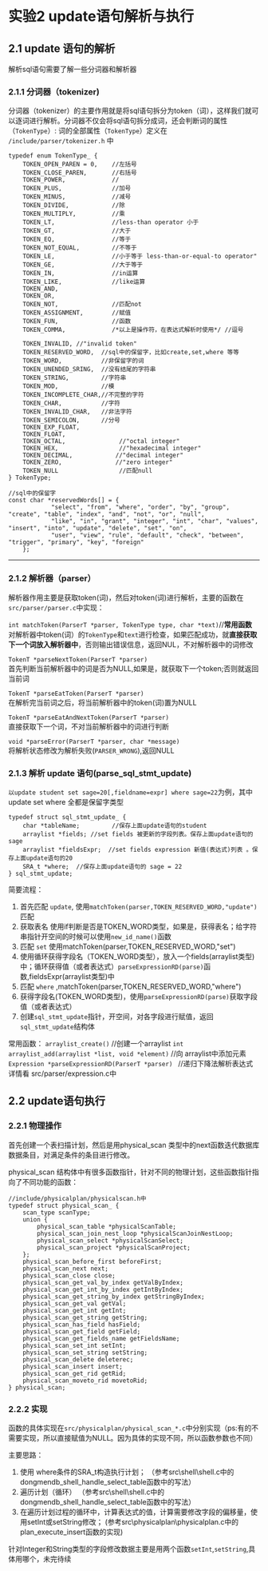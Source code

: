 # 实验2 update语句解析与执行

## 2.1 update 语句的解析

解析sql语句需要了解一些分词器和解析器
### 2.1.1 分词器（tokenizer)
分词器（tokenizer）的主要作用就是将sql语句拆分为token（词），这样我们就可以逐词进行解析。分词器不仅会将sql语句拆分成词，还会判断词的属性（`TokenType`）: 
词的全部属性（`TokenType`）定义在 `/include/parser/tokenizer.h` 中  
```
typedef enum TokenType_ {
    TOKEN_OPEN_PAREN = 0,    //左括号
    TOKEN_CLOSE_PAREN,       //右括号
    TOKEN_POWER,             //
    TOKEN_PLUS,              //加号
    TOKEN_MINUS,             //减号
    TOKEN_DIVIDE,            //除
    TOKEN_MULTIPLY,          //乘
    TOKEN_LT,                //less-than operator 小于
    TOKEN_GT,                //大于
    TOKEN_EQ,                //等于
    TOKEN_NOT_EQUAL,         //不等于
    TOKEN_LE,                //小于等于 less-than-or-equal-to operator"
    TOKEN_GE,                //大于等于
    TOKEN_IN,                //in运算
    TOKEN_LIKE,              //like运算
    TOKEN_AND,
    TOKEN_OR,
    TOKEN_NOT,               //匹配not
    TOKEN_ASSIGNMENT,        //赋值
    TOKEN_FUN,               //函数
    TOKEN_COMMA,             /*以上是操作符，在表达式解析时使用*/ //逗号

    TOKEN_INVALID, //"invalid token"
    TOKEN_RESERVED_WORD,  //sql中的保留字，比如create,set,where 等等
    TOKEN_WORD,           //非保留字的词
    TOKEN_UNENDED_SRING,  //没有结尾的字符串
    TOKEN_STRING,         //字符串
    TOKEN_MOD,            //模
    TOKEN_INCOMPLETE_CHAR,//不完整的字符
    TOKEN_CHAR,           //字符
    TOKEN_INVALID_CHAR,   //非法字符
    TOKEN_SEMICOLON,      //分号
    TOKEN_EXP_FLOAT,
    TOKEN_FLOAT,
    TOKEN_OCTAL,               //"octal integer"
    TOKEN_HEX,                 //"hexadecimal integer"
    TOKEN_DECIMAL,            //"decimal integer"
    TOKEN_ZERO,               //"zero integer"
    TOKEN_NULL                 //匹配null
} TokenType;
```

```
//sql中的保留字
const char *reservedWords[] = {
            "select", "from", "where", "order", "by", "group", "create", "table", "index", "and", "not", "or", "null",
            "like", "in", "grant", "integer", "int", "char", "values", "insert", "into", "update", "delete", "set", "on",
            "user", "view", "rule", "default", "check", "between", "trigger", "primary", "key", "foreign"
    };
```

---------------------------------------
### 2.1.2 解析器（parser）
解析器作用主要是获取token(词)，然后对token(词)进行解析，主要的函数在`src/parser/parser.c`中实现：  


`int matchToken(ParserT *parser, TokenType type, char *text)`//**常用函数**
对解析器中token(词）的`TokenType`和`text`进行检查，如果匹配成功，就**直接获取下一个词放入解析器中**，否则输出错误信息，返回NUL，不对解析器中的词修改    

`TokenT *parseNextToken(ParserT *parser)`   
首先判断当前解析器中的词是否为NULL,如果是，就获取下一个token;否则就返回当前词   

`TokenT *parseEatToken(ParserT *parser)`  
在解析完当前词之后，将当前解析器中的token(词)置为NULL   

`TokenT *parseEatAndNextToken(ParserT *parser)`  
直接获取下一个词，不对当前解析器中的词进行判断    

`void *parseError(ParserT *parser, char *message)`  
将解析状态修改为解析失败(`PARSER_WRONG`),返回NULL   



### 2.1.3 解析 update 语句(parse_sql_stmt_update)
`以update student set sage=20[,fieldname=expr] where sage=22`为例，其中update set where 全都是保留字类型
```
typedef struct sql_stmt_update_ {
    char *tableName;         //保存上面update语句的student
    arraylist *fields; //set fields 被更新的字段列表。保存上面update语句的sage
    arraylist *fieldsExpr;  //set fields expression 新值(表达式)列表 。保存上面update语句的20
    SRA_t *where;  //保存上面update语句的 sage = 22
} sql_stmt_update;
```

简要流程：
1. 首先匹配 `update`, 使用`matchToken(parser,TOKEN_RESERVED_WORD,"update")`匹配
2. 获取表名 使用if判断是否是TOKEN_WORD类型，如果是，获得表名；给字符串指针开空间的时候可以使用`new_id_name()`函数
3. 匹配 `set` 使用matchToken(parser,TOKEN_RESERVED_WORD,"set")
4. 使用循环获得字段名（TOKEN_WORD类型），放入一个fields(arraylist类型)中；循环获得值（或者表达式）`parseExpressionRD(parse)`函数,fieldsExpr(arraylist类型)中 
5. 匹配 `where` ,matchToken(parser,TOKEN_RESERVED_WORD,"where")
6. 获得字段名(TOKEN_WORD类型)，使用`parseExpressionRD(parse)`获取字段值（或者表达式）
7. 创建`sql_stmt_update`指针，开空间，对各字段进行赋值，返回`sql_stmt_update`结构体 


常用函数：
`arraylist_create()` //创建一个arraylist
`int arraylist_add(arraylist *list, void *element)` //向 arraylist中添加元素
`Expression *parseExpressionRD(ParserT *parser) ` //递归下降法解析表达式 详情看 src/parser/expression.c中




## 2.2 update语句执行

### 2.2.1 物理操作
首先创建一个表扫描计划，然后是用physical_scan 类型中的next函数迭代数据库数据条目，对满足条件的条目进行修改。   


physical_scan 结构体中有很多函数指针，针对不同的物理计划，这些函数指针指向了不同功能的函数： 
```
//include/physicalplan/physicalscan.h中
typedef struct physical_scan_ {
    scan_type scanType;
    union {
        physical_scan_table *physicalScanTable;
        physical_scan_join_nest_loop *physicalScanJoinNestLoop;
        physical_scan_select *physicalScanSelect;
        physical_scan_project *physicalScanProject;
    };
    physical_scan_before_first beforeFirst;
    physical_scan_next next;
    physical_scan_close close;
    physical_scan_get_val_by_index getValByIndex;
    physical_scan_get_int_by_index getIntByIndex;
    physical_scan_get_string_by_index getStringByIndex;
    physical_scan_get_val getVal;
    physical_scan_get_int getInt;
    physical_scan_get_string getString;
    physical_scan_has_field hasField;
    physical_scan_get_field getField;
    physical_scan_get_fields_name getFieldsName;
    physical_scan_set_int setInt;
    physical_scan_set_string setString;
    physical_scan_delete deleterec;
    physical_scan_insert insert;
    physical_scan_get_rid getRid;
    physical_scan_moveto_rid movetoRid;
} physical_scan;
```
### 2.2.2 实现
函数的具体实现在`src/physicalplan/physical_scan_*.c`中分别实现（ps:有的不需要实现，所以直接赋值为NULL。因为具体的实现不同，所以函数参数也不同）  

主要思路：
1. 使用 where条件的SRA_t构造执行计划；
（参考src\shell\shell.c中的dongmendb_shell_handle_select_table函数中的写法）
2. 遍历计划（循环）
（参考src\shell\shell.c中的dongmendb_shell_handle_select_table函数中的写法）
3. 在遍历计划过程的循环中，计算表达式的值，计算需要修改字段的偏移量，使用setInt或setString修改；
(参考src\physicalplan\physicalplan.c中的plan_execute_insert函数的实现)


针对Integer和String类型的字段修改数据主要是用两个函数`setInt`,`setString`,具体用哪个，未完待续
